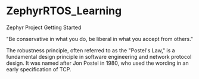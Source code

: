 # ZephyrRTOS_Learning
Zephyr Project Getting Started

"Be conservative in what you do, be liberal in what you accept from others."
 
The robustness principle, often referred to as the "Postel's Law," is a fundamental design principle in software engineering and network protocol design. It was named after Jon Postel in 1980, who used the wording in an early specification of TCP.
